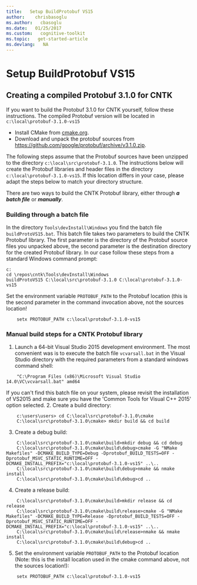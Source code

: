 ```yaml
---
title:   Setup BuildProtobuf VS15
author:    chrisbasoglu
ms.author:   cbasoglu
ms.date:   01/25/2017
ms.custom:   cognitive-toolkit
ms.topic:   get-started-article
ms.devlang:   NA
---
```


# Setup BuildProtobuf VS15

## Creating a compiled Protobuf 3.1.0 for CNTK

If you want to build the Protobuf 3.1.0 for CNTK yourself, follow these instructions. The compiled Protobuf version will be located in `c:\local\protobuf-3.1.0-vs15`

* Install CMake from [cmake.org](https://cmake.org/download/).
* Download and unpack the protobuf sources from https://github.com/google/protobuf/archive/v3.1.0.zip.

The following steps assume that the Protobuf sources have been unzipped to the directory `c:\local\src\protobuf-3.1.0`. The instructions below will create the Protobuf libraries and header files in the directory `c:\local\protobuf-3.1.0-vs15`. If this location differs in your case, please adapt the steps below to match your directory structure.

There are two ways to build the CNTK Protobuf library, either through ***a batch file*** or ***manually***.

### Building through a batch file

In the directory `Tools\devInstall\Windows` you find the batch file `buildProtoVS15.bat`. This batch file takes two parameters to build the CNTK Protobuf library. The first parameter is the directory of the Protobuf source files you unpacked above, the second parameter is the destination directory for the created Protobuf library. In our case follow these steps from a standard Windows command prompt:
```
c:
cd \repos\cntk\Tools\devInstall\Windows
buildProtoVS15 C:\local\src\protobuf-3.1.0 C:\local\protobuf-3.1.0-vs15
```
Set the environment variable `PROTOBUF_PATH` to the Protobuf location (this is the second parameter in the command invocation above, not the sources location!
```
    setx PROTOBUF_PATH c:\local\protobuf-3.1.0-vs15
```

### Manual build steps for a CNTK Protobuf library

1. Launch a 64-bit Visual Studio 2015 development environment. The most convenient was is to execute the batch file `vcvarsall.bat` in the Visual Studio directory with the required parameters from a standard windows command shell:
```
    "C:\Program Files (x86)\Microsoft Visual Studio 14.0\VC\vcvarsall.bat" amd64
```
If you can't find this batch file on your system, please revisit the installation of VS2015 and make sure you have the 'Common Tools for Visual C++ 2015' option selected.
2. Create a build directory:  
```
    c:\users\users> cd C:\local\src\protobuf-3.1.0\cmake
    C:\local\src\protobuf-3.1.0\cmake> mkdir build && cd build
```
3. Create a debug build: 
```
    C:\local\src\protobuf-3.1.0\cmake\build>mkdir debug && cd debug
    C:\local\src\protobuf-3.1.0\cmake\build\debug>cmake -G "NMake Makefiles" -DCMAKE_BUILD_TYPE=Debug -Dprotobuf_BUILD_TESTS=OFF -Dprotobuf_MSVC_STATIC_RUNTIME=OFF -DCMAKE_INSTALL_PREFIX="c:\local\protobuf-3.1.0-vs15" ..\..
    C:\local\src\protobuf-3.1.0\cmake\build\debug>nmake && nmake install
    C:\local\src\protobuf-3.1.0\cmake\build\debug>cd ..
```
4. Create a release build:
```
    C:\local\src\protobuf-3.1.0\cmake\build>mkdir release && cd release
    C:\local\src\protobuf-3.1.0\cmake\build\release>cmake -G "NMake Makefiles" -DCMAKE_BUILD_TYPE=Release -Dprotobuf_BUILD_TESTS=OFF -Dprotobuf_MSVC_STATIC_RUNTIME=OFF -DCMAKE_INSTALL_PREFIX="c:\local\protobuf-3.1.0-vs15" ..\..
    C:\local\src\protobuf-3.1.0\cmake\build\release>nmake && nmake install
    C:\local\src\protobuf-3.1.0\cmake\build\debug>cd ..
```
5. Set the environment variable `PROTOBUF_PATH` to the Protobuf location (Note: this is the install location used in the cmake command above, not the sources location!):
```
    setx PROTOBUF_PATH c:\local\protobuf-3.1.0-vs15
```
